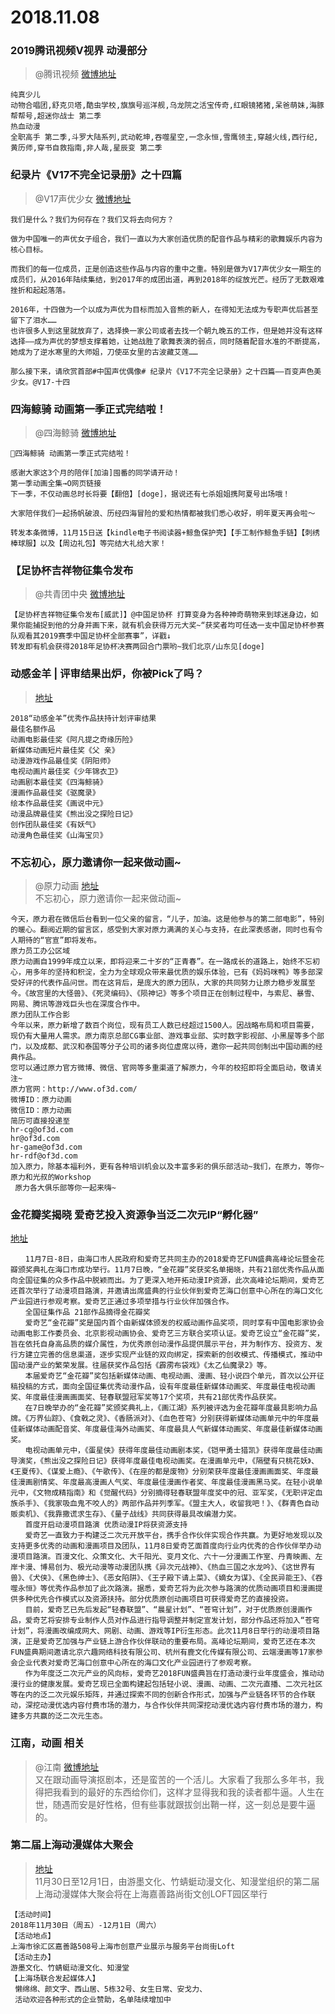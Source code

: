 # 2018.11.08

 ### 2019腾讯视频V视界 动漫部分 ​​​​ 
>@腾讯视频  [微博地址](https://weibo.com/2591595652/H1K2il5gF)  
```
纯真少儿
动物合唱团,舒克贝塔,酷虫学校,旗旗号巡洋舰,乌龙院之活宝传奇,红眼镜猪猪,呆爸萌妹,海豚帮帮号,超迷你战士 第二季
热血动漫
全职高手 第二季,斗罗大陆系列,武动乾坤,吞噬星空,一念永恒,雪鹰领主,穿越火线,西行纪,黄历师,穿书自救指南,非人哉,星辰变 第二季

```
 

### 纪录片《V17不完全记录册》之十四篇

>@V17声优少女 [微博地址](https://weibo.com/tv/v/H1JvGi3I2?fid=1034:4304127354978964)  
```
我们是什么？我们为何存在？我们又将去向何方？

做为中国唯一的声优女子组合，我们一直以为大家创造优质的配音作品与精彩的歌舞娱乐内容为核心目标。

而我们的每一位成员，正是创造这些作品与内容的重中之重。特别是做为V17声优少女一期生的成员们，从2016年陆续集结，到2017年的成团出道，再到2018年的绽放光芒。经历了无数艰难挫折和起起落落。

2016年，十四做为一个以成为声优为目标而加入音熊的新人，在得知无法成为专职声优后甚至留下了泪水……
也许很多人到这里就放弃了，选择换一家公司或者去找一个朝九晚五的工作，但是她并没有这样选择——成为声优的梦想支撑着她，让她战胜了歌舞表演的弱点，同时随着配音水准的不断提高，她成为了逆水寒里的大师姐，刀使巫女里的古波藏艾莲……

那么接下来，请欣赏首部#中国声优偶像# 纪录片《V17不完全记录册》之十四篇——百变声色美少女。@V17-十四 
```

### 四海鲸骑 动画第一季正式完结啦！
> @四海鲸骑 [微博地址](https://weibo.com/5941219275/H1JfxaBoT)  

```
四海鲸骑 动画第一季正式完结啦！

感谢大家这3个月的陪伴[加油]囤番的同学请开动！
第一季动画全集→O网页链接
下一季，不仅动画总时长将要【翻倍】[doge]，据说还有七杀姐姐携阿夏号出场哦！

大家陪伴我们一起扬帆破浪、历经四海冒险的爱和热情都被我们悉心收好，明年夏天再会啦～

转发本条微博，11月15日送【kindle电子书阅读器+鲸鱼保护壳】【手工制作鲸鱼手链】【刺绣棒球服】以及【周边礼包】等完结大礼给大家！
```



###  【足协杯吉祥物征集令发布
> @共青团中央 [微博地址](https://weibo.com/3937348351/H1J0kyE5s)  
```
【足协杯吉祥物征集令发布[威武]】@中国足协杯 打算变身为各种神奇萌物来到球迷身边，如果你能捕捉到他的分身并画下来，就有机会获得万元大奖~“获奖者均可任选一支中国足协杯参赛队观看其2019赛季中国足协杯全部赛事”，详戳↓
转发即有机会获得2018年足协杯决赛两回合门票哟~我们北京/山东见[doge] ​​​​ 
```

### 动感金羊 | 评审结果出炉，你被Pick了吗？
>[地址](https://weibo.com/ttarticle/p/show?id=2309634303879285122748&u=6078642029&m=4303879283590324&cu=6078642029)  
```
2018“动感金羊”优秀作品扶持计划评审结果
最佳名额作品
动画电影最佳奖《阿凡提之奇缘历险》
新媒体动画短片最佳奖《父 亲》
动漫游戏作品最佳奖《阴阳师》
电视动画片最佳奖《少年锦衣卫》 
动画剧本最佳奖《四海鲸骑》 
漫画作品最佳奖《驱魔录》
绘本作品最佳奖《画说中元》
动漫品牌最佳奖《熊出没之探险日记》
创作团队最佳奖《有妖气》 
动漫角色最佳奖《山海宝贝》 
```
### 不忘初心，原力邀请你一起来做动画~
> @原力动画  [地址](https://mp.weixin.qq.com/s?__biz=MjM5MTQ0NTI1Mg==&mid=2651585032&idx=1&sn=565c5c2c7cb396a258b76c32c213f311&chksm=bd4a22638a3dab75dd16c7c6d393a69a7987caac824496a3bb0c830914cfdcac76fced2139ff&token=629127197&lang=zh_CN#rd)  
>不忘初心，原力邀请你一起来做动画~  
```
今天，原力君在微信后台看到一位父亲的留言，“儿子，加油。这是他参与的第二部电影”，特别的暖心。翻阅近期的留言区，感受到大家对原力满满的关心与支持，在此深表感谢，同时也有令人期待的“官宣”即将发布。
原力员工办公区域
原力动画自1999年成立以来，即将迎来二十岁的“正青春”。在一路成长的道路上，始终不忘初心，用多年的坚持和积淀，全力为全球观众带来最优质的娱乐体验，已有《妈妈咪鸭》等多部深受好评的代表作品问世。而在这背后，是庞大的原力团队，大家的共同努力让原力稳步发展至今。《故宫里的大怪兽》、《死灵编码》、《陨神记》等多个项目正在创制过程中，与索尼、暴雪、网易、腾讯等游戏巨头也在深度合作中。
原力团队工作合影
今年以来，原力新增了数百个岗位，现有员工人数已经超过1500人。因战略布局和项目需要，现仍有大量用人需求。原力南京总部CG事业部、游戏事业部、实时数字影视部、小黑屋等多个部门，以及成都、武汉和泰国等分子公司的诸多岗位虚席以待，邀你一起共同创制出中国动画的经典作品。
您可以通过原力官方微博、微信、官网等多重渠道了解原力，今年的校招即将全面启动，敬请关注~
原力官网：http://www.of3d.com/
微博ID：原力动画
微信ID：原力动画
简历可直接投递至
hr-cg@of3d.com
hr@of3d.com
hr-game@of3d.com
hr-rdf@of3d.com
加入原力，除基本福利外，更有各种培训机会以及丰富多彩的俱乐部活动~我们，在原力，等你~ 
原力和光叔的Workshop 
 原力各大俱乐部等你一起来嗨~
```


### 金花瓣奖揭晓 爱奇艺投入资源争当泛二次元IP“孵化器”

[地址](http://fushun.nen.com.cn/system/2018/11/08/020703779.shtml)
```
　　11月7日-8日，由海口市人民政府和爱奇艺共同主办的2018爱奇艺FUN盛典高峰论坛暨金花瓣颁奖典礼在海口市成功举行。11月7日晚，“金花瓣”奖获奖名单揭晓，共有21部优秀作品从面向全国征集的众多作品中脱颖而出。为了更深入地开拓动漫IP资源，此次高峰论坛期间，爱奇艺还首次举行了动漫项目路演，并邀请出席盛典的行业伙伴到爱奇艺海口创意中心所在的海口文化产业园进行参观考察。爱奇艺正通过多项举措与行业伙伴加强合作。
　　全国征集作品 21部作品摘得金花瓣奖
　　爱奇艺“金花瓣”奖是国内首个由新媒体颁发的权威动画作品奖项，同时享有中国电影家协会动画电影工作委员会、北京影视动画协会、爱奇艺三方联合奖项认证。爱奇艺设立“金花瓣”奖，旨在依托自身高品质的媒介属性，为优秀原创动漫作品提供展示平台，并为制作方、投资方、发行方建立完善的信息渠道，逐步实现产业链的双向绑定，探索新的创收模式、传播模式，推动中国动漫产业的繁荣发展。往届获奖作品包括《霹雳布袋戏》《太乙仙魔录2》等。
　　本届爱奇艺“金花瓣”奖包括新媒体动画、电视动画、漫画、轻小说四个单元，首次以公开征稿投稿的方式，面向全国征集优秀动漫作品，设有年度最佳新媒体动画奖、年度最佳电视动画奖、年度最佳漫画画面奖、轻春联盟冠军奖等17个奖项，共有21部优秀作品获奖。
　　在7日晚举办的“金花瓣”奖颁奖典礼上，《画江湖》系列被评选为金花瓣年度最具影响力品牌。《万界仙踪》、《食戟之灵》、《香肠派对》、《血色苍穹》分别获得新媒体动画单元中的年度最佳新媒体动画配音奖、年度最佳海外动画奖、年度最具人气新媒体动画奖、年度最佳新媒体动画奖。
　　电视动画单元中，《蛋星侠》获得年度最佳动画剧本奖，《铠甲勇士猎凯》获得年度最佳动画导演奖，《熊出没之探险日记》获得年度最佳电视动画奖。在漫画单元中，《隔壁有只桃花妖》、《王夏传》、《谋爱上瘾》、《午歌传》、《在座的都是废物》分别荣获年度最佳漫画画面奖、年度最佳漫画剧情奖、年度最高漫画人气奖、年度最佳漫画作者奖、年度最佳漫画黑马奖。在轻小说单元中，《文物成精指南》和《觉醒代码》分别摘得轻春联盟年度奖中的冠、亚军奖，《无职评定血族杀手》、《我家吸血鬼不咬人的》两部作品并列季军。《盟主大人，收留我吧！》、《群青色自动贩卖机》、《我靠撒谎求生存》、《量子战线》共同获得最具改编潜力奖。
　　首度开启动漫项目路演 优质动漫IP将获资源支持
　　爱奇艺一直致力于构建泛二次元开放平台，携手合作伙伴实现合作共赢。为更好地发现以及支持更多优秀的动画和漫画项目及团队，11月8日爱奇艺面首度向行业内优秀的合作伙伴举办动漫项目路演。百漫文化、众策文化、大千阳光、变月文化、六十一分漫画工作室、丹青映画、左岸卡漫、博易创为、极光动漫等动漫团队携《异次元战神》、《热血三国之水龙吟》、《这世界有兽》、《犬侠》、《黑色绅士》、《恶女陷阱》、《王子殿下请上菜》、《嫡女为谋》、《全民异能王》、《吞噬永恒》等优秀作品参加了此次路演。据悉，爱奇艺将为此次参与路演的优质动画项目和漫画提供多种优先合作模式以及资源扶持。部分优质原创动画项目可获得爱奇艺的直接投资。
　　目前，爱奇艺已先后发起“轻春联盟”、“晨星计划”、“苍穹计划”，对于优质原创漫画作品，爱奇艺将安排专业制作人员对作品进行指导调整并制定宣发计划，部分作品还将加入“苍穹计划”，将漫画改编成网大、网剧、动画、游戏等IP衍生形态。此次11月8日举行的动漫项目路演，正是爱奇艺加强与产业链上游合作伙伴联动的重要布局。高峰论坛期间，爱奇艺还在本次FUN盛典期间邀请北京六趣网络科技有限公司、杭州有鹿文化传媒有限公司、云端漫画等17家参会企业代表对爱奇艺海口创意中心所在的海口文化产业园进行了参观考察。
　　作为年度泛二次元产业的风向标，爱奇艺2018FUN盛典旨在打造动漫行业年度盛会，推动动漫行业的健康发展。爱奇艺现已全面构建起包括轻小说、漫画、动画、二次元直播、二次元社区等在内的泛二次元娱乐矩阵，并通过探索不同的创新合作形式，加强与产业链各环节的合作联动，深挖动漫优选内容付费市场的潜力，与合作伙伴共同深挖动漫优选内容付费市场的潜力，构建多方共赢的泛二次元生态。
```


### 江南，动画 相关
>@江南  [微博地址](https://weibo.com/1191262305/H1HMEr3g5)  
>又在跟动画导演抠剧本，还是蛮苦的一个活儿。大家看了我那么多年书，我得把我看到的最好的东西给你们，这样才显得我和我的读者都牛逼。人生在世，随遇而安是好性格，但有些事就跟拔剑出鞘一样，这一刻总是要牛逼的。  ​​​​ 



### 第二届上海动漫媒体大聚会
>[地址](https://weibo.com/ttarticle/p/show?id=2309404304099603564263)  
>11月30日至12月1日，由游墨文化、竹蜻蜓动漫文化、知漫堂组织的第二届上海动漫媒体大聚会将在上海嘉善路尚街文创LOFT园区举行  
```
【活动时间】
2018年11月30日（周五）-12月1日（周六）
【活动地点】
上海市徐汇区嘉善路508号上海市创意产业展示与服务平台尚街Loft
【活动主办】
游墨文化、竹蜻蜓动漫文化、知漫堂
【上海场联合发起媒体人】
 懒绵绵、颜文字、西山居、5栋32号、女生日常、安戈力、
 活动欢迎各种形式的企业赞助，名单陆续增加中  
 ```